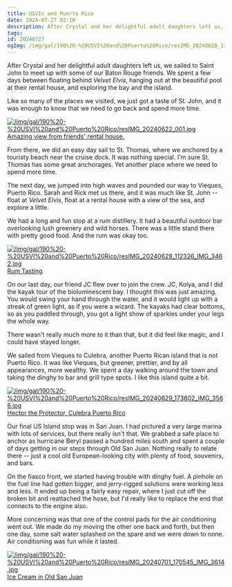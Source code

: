 ```yaml
---
title: USVIs and Puerto Rico
date: 2024-07-27 02:10
description: After Crystal and her delightful adult daughters left us, we sailed to Saint John to meet up with some of our Baton Rouge friends.  We spent a few days between floating behind Velvet Elvis, hanging out at the beautiful pool at their rental house, and exploring the bay and the island.  
tags: 
id: 20240727
ogImg: /img/gal/190%20-%20USVI%20and%20Puerto%20Rico/resIMG_20240628_112326_IMG_3462.jpg
---
```

After Crystal and her delightful adult daughters left us, we sailed to Saint John to meet up with some of our Baton Rouge friends.  We spent a few days between floating behind *Velvet Elvis*, hanging out at the beautiful pool at their rental house, and exploring the bay and the island.  

Like so many of the places we visited, we just got a taste of St. John, and it was enough to know that we need to go back and spend more time.

<a class="lightview centered" href="/img/gal/190%20-%20USVI%20and%20Puerto%20Rico/resIMG_20240622_001.jpg" data-lightview-caption="Amazing view from friends' rental house." data-lightview-group="group1"><img src="/img/gal/190%20-%20USVI%20and%20Puerto%20Rico/resIMG_20240622_001.jpg" alt="/img/gal/190%20-%20USVI%20and%20Puerto%20Rico/resIMG_20240622_001.jpg" ><br><span class="caption">Amazing view from friends' rental house.</span></a>

From there, we did an easy day sail to St. Thomas, where we anchored by a touristy beach near the cruise dock.  It was nothing special.  I'm sure St. Thomas has some great anchorages.  Yet another place where we need to spend more time.

The next day, we jumped into high waves and pounded our way to Vieques, Puerto Rico.  Sarah and Rick met us there, and it was much like St. John -- float at *Velvet Elvis*, float at a rental house with a view of the sea, and explore a little.  

We had a long and fun stop at a rum distillery.  It had a beautiful outdoor bar overlooking lush greenery and wild horses.  There was a little stand there with pretty good food.  And the rum was okay too.

<a class="lightview centered" href="/img/gal/190%20-%20USVI%20and%20Puerto%20Rico/resIMG_20240628_112326_IMG_3462.jpg" data-lightview-caption="Rum Tasting" data-lightview-group="group1"><img src="/img/gal/190%20-%20USVI%20and%20Puerto%20Rico/resIMG_20240628_112326_IMG_3462.jpg" alt="/img/gal/190%20-%20USVI%20and%20Puerto%20Rico/resIMG_20240628_112326_IMG_3462.jpg" ><br><span class="caption">Rum Tasting</span></a>

On our last day, our friend JC flew over to join the crew.  JC, Kolya, and I did the kayak tour of the bioluminescent bay.  I thought this was just amazing.  You would swing your hand through the water, and it would light up with a streak of green light, as if you were a wizard.  The kayaks had clear bottoms, so as you paddled through, you got a light show of sparkles under your legs the whole way.

There wasn't really much more to it than that, but it did feel like magic, and I could have stayed longer.

We sailed from Vieques to Culebra, another Puerto Rican island that is not Puerto Rico.  It was like Vieques, but greener, prettier, and by all appearances, more wealthy.  We spent a day walking around the town and taking the dinghy to bar and grill type spots. I like this island quite a bit.

<a class="lightview centered" href="/img/gal/190%20-%20USVI%20and%20Puerto%20Rico/resIMG_20240629_173602_IMG_3566.jpg" data-lightview-caption="Rum Tasting" data-lightview-group="group1"><img src="/img/gal/190%20-%20USVI%20and%20Puerto%20Rico/resIMG_20240629_173602_IMG_3566.jpg" alt="/img/gal/190%20-%20USVI%20and%20Puerto%20Rico/resIMG_20240629_173602_IMG_3566.jpg" ><br><span class="caption">Hector the Protector, Culebra Puerto Rico</span></a>

Our final US Island stop was in San Juan.  I had pictured a very large marina with lots of services, but there really isn't that.  We grabbed a safe place to anchor as hurricane Beryl passed a hundred miles south and spent a couple of days getting in our steps through Old San Juan.  Nothing really to relate there -- just a cool old European-looking city with plenty of food, souvenirs, and bars.

On the fiasco front, we started having trouble with dinghy fuel.  A pinhole on the fuel line had gotten bigger, and jerry-rigged solutions were working less and less.  It ended up being a fairly easy repair, where I just cut off the broken bit and reattached the hose, but I'd really like to replace the end that connects to the engine also.

More concerning was that one of the control pads for the air conditioning went out.  We made do my moving the other one back and forth, but then one day, some salt water splashed on the spare and we were down to none.  Air conditioning was fun while it lasted.

<a class="lightview centered" href="/img/gal/190%20-%20USVI%20and%20Puerto%20Rico/resIMG_20240701_170545_IMG_3614.jpg" data-lightview-caption="Ice Cream in Old San Juan" data-lightview-group="group1"><img src="/img/gal/190%20-%20USVI%20and%20Puerto%20Rico/resIMG_20240701_170545_IMG_3614.jpg" alt="/img/gal/190%20-%20USVI%20and%20Puerto%20Rico/resIMG_20240701_170545_IMG_3614.jpg" ><br><span class="caption">Ice Cream in Old San Juan</span></a>
